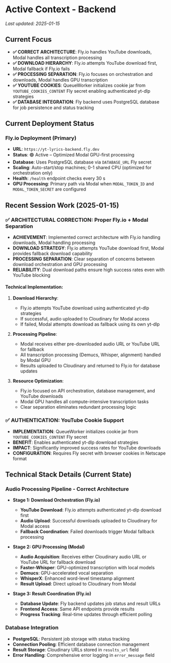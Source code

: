 # Active Context - Backend

_Last updated: 2025-01-15_

## Current Focus
- **✅ CORRECT ARCHITECTURE**: Fly.io handles YouTube downloads, Modal handles all transcription processing
- **✅ DOWNLOAD HIERARCHY**: Fly.io attempts YouTube download first, Modal fallback if Fly.io fails
- **✅ PROCESSING SEPARATION**: Fly.io focuses on orchestration and downloads, Modal handles GPU transcription
- **✅ YOUTUBE COOKIES**: QueueWorker initializes cookie jar from `YOUTUBE_COOKIES_CONTENT` Fly secret enabling authenticated yt-dlp strategies
- **✅ DATABASE INTEGRATION**: Fly backend uses PostgreSQL database for job persistence and status tracking

## Current Deployment Status

### Fly.io Deployment (Primary)
- **URL**: `https://yt-lyrics-backend.fly.dev`
- **Status**: 🟢 Active – Optimized Modal GPU-first processing
- **Database**: Uses PostgreSQL database via `DATABASE_URL` Fly secret
- **Scaling**: Auto-start/stop machines; 0-1 shared CPU (optimized for orchestration only)
- **Health**: `/health` endpoint checks every 30 s
- **GPU Processing**: Primary path via Modal when `MODAL_TOKEN_ID` and `MODAL_TOKEN_SECRET` are configured

## Recent Session Work (2025-01-15)

### ✅ ARCHITECTURAL CORRECTION: Proper Fly.io + Modal Separation
- **ACHIEVEMENT**: Implemented correct architecture with Fly.io handling downloads, Modal handling processing
- **DOWNLOAD STRATEGY**: Fly.io attempts YouTube download first, Modal provides fallback download capability
- **PROCESSING SEPARATION**: Clear separation of concerns between download orchestration and GPU processing
- **RELIABILITY**: Dual download paths ensure high success rates even with YouTube blocking

#### Technical Implementation:
1. **Download Hierarchy**:
   - Fly.io attempts YouTube download using authenticated yt-dlp strategies
   - If successful, audio uploaded to Cloudinary for Modal access
   - If failed, Modal attempts download as fallback using its own yt-dlp

2. **Processing Pipeline**:
   - Modal receives either pre-downloaded audio URL or YouTube URL for fallback
   - All transcription processing (Demucs, Whisper, alignment) handled by Modal GPU
   - Results uploaded to Cloudinary and returned to Fly.io for database updates

3. **Resource Optimization**:
   - Fly.io focused on API orchestration, database management, and YouTube downloads
   - Modal GPU handles all compute-intensive transcription tasks
   - Clear separation eliminates redundant processing logic

### ✅ AUTHENTICATION: YouTube Cookie Support
- **IMPLEMENTATION**: QueueWorker initializes cookie jar from `YOUTUBE_COOKIES_CONTENT` Fly secret
- **BENEFIT**: Enables authenticated yt-dlp download strategies
- **IMPACT**: Significantly improved success rates for YouTube downloads
- **CONFIGURATION**: Requires Fly secret with browser cookies in Netscape format

## Technical Stack Details (Current State)

### Audio Processing Pipeline - Correct Architecture
- **Stage 1: Download Orchestration (Fly.io)** 
  - **YouTube Download**: Fly.io attempts authenticated yt-dlp download first
  - **Audio Upload**: Successful downloads uploaded to Cloudinary for Modal access
  - **Fallback Coordination**: Failed downloads trigger Modal fallback processing

- **Stage 2: GPU Processing (Modal)**
  - **Audio Acquisition**: Receives either Cloudinary audio URL or YouTube URL for fallback download
  - **Faster-Whisper**: GPU-optimized transcription with local models
  - **Demucs**: GPU-accelerated vocal separation
  - **WhisperX**: Enhanced word-level timestamp alignment
  - **Result Upload**: Direct upload to Cloudinary from Modal

- **Stage 3: Result Coordination (Fly.io)**
  - **Database Update**: Fly backend updates job status and result URLs
  - **Frontend Access**: Same API endpoints provide results
  - **Progress Tracking**: Real-time updates through efficient polling

### Database Integration
- **PostgreSQL**: Persistent job storage with status tracking
- **Connection Pooling**: Efficient database connection management
- **Result Storage**: Cloudinary URLs stored in `results_url` field
- **Error Handling**: Comprehensive error logging in `error_message` field